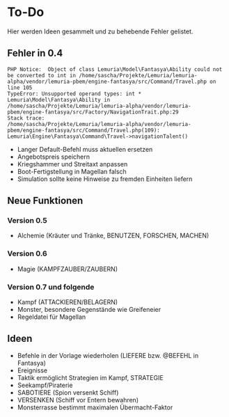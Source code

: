 # To-Do

Hier werden Ideen gesammelt und zu behebende Fehler gelistet.

## Fehler in 0.4

    PHP Notice:  Object of class Lemuria\Model\Fantasya\Ability could not be converted to int in /home/sascha/Projekte/Lemuria/lemuria-alpha/vendor/lemuria-pbem/engine-fantasya/src/Command/Travel.php on line 105
    TypeError: Unsupported operand types: int * Lemuria\Model\Fantasya\Ability in /home/sascha/Projekte/Lemuria/lemuria-alpha/vendor/lemuria-pbem/engine-fantasya/src/Factory/NavigationTrait.php:29
    Stack trace:
    /home/sascha/Projekte/Lemuria/lemuria-alpha/vendor/lemuria-pbem/engine-fantasya/src/Command/Travel.php(109): Lemuria\Engine\Fantasya\Command\Travel->navigationTalent()

- Langer Default-Befehl muss aktuellen ersetzen
- Angebotspreis speichern
- Kriegshammer und Streitaxt anpassen
- Boot-Fertigstellung in Magellan falsch
- Simulation sollte keine Hinweise zu fremden Einheiten liefern

## Neue Funktionen

### Version 0.5

- Alchemie (Kräuter und Tränke, BENUTZEN, FORSCHEN, MACHEN)

### Version 0.6

- Magie (KAMPFZAUBER/ZAUBERN)

### Version 0.7 und folgende

- Kampf (ATTACKIEREN/BELAGERN)
- Monster, besondere Gegenstände wie Greifeneier
- Regeldatei für Magellan

## Ideen

- Befehle in der Vorlage wiederholen (LIEFERE bzw. @BEFEHL in Fantasya)
- Ereignisse
- Taktik ermöglicht Strategien im Kampf, STRATEGIE
- Seekampf/Piraterie
- SABOTIERE (Spion versenkt Schiff)
- VERSENKEN (Schiff vor Entern bewahren)
- Monsterrasse bestimmt maximalen Übermacht-Faktor
